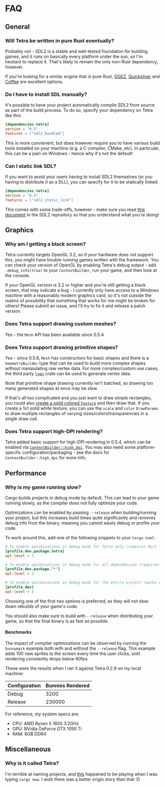 # FAQ

## General

### Will Tetra be written in pure Rust eventually?

Probably not - SDL2 is a stable and well-tested foundation for building games, and it runs on basically every platform under the sun, so I'm hesitant to replace it. That's likely to remain the only non-Rust dependency, however.

If you're looking for a similar engine that _is_ pure Rust, [GGEZ](https://github.com/ggez/ggez), [Quicksilver](https://github.com/ryanisaacg/quicksilver) and [Coffee](https://github.com/hecrj/coffee) are excellent options.

### Do I have to install SDL manually?

It's possible to have your project automatically compile SDL2 from source as part of the build process. To do so, specify your dependency on Tetra like this:

```toml
[dependencies.tetra]
version = "0.5"
features = ["sdl2_bundled"]
```

This is more convienent, but does however require you to have various build tools installed on your machine (e.g. a C compiler, CMake, etc). In particular, this can be a pain on Windows - hence why it's not the default!

### Can I static link SDL?

If you want to avoid your users having to install SDL2 themselves (or you having to distribute it as a DLL), you can specify for it to be statically linked:

```toml
[dependencies.tetra]
version = "0.5"
features = ["sdl2_static_link"]
```

This comes with some trade-offs, however - make sure you read [this document](https://hg.libsdl.org/SDL/file/default/docs/README-dynapi.md) in the SDL2 repository so that you understand what you're doing!

## Graphics

### Why am I getting a black screen?

Tetra currently targets OpenGL 3.2, so if your hardware does not support this, you might have trouble running games written with the framework. You can check your version of OpenGL by enabling Tetra's debug output - add `.debug_info(true)` to your `ContextBuilder`, run your game, and then look at the console.

If your OpenGL version is 3.2 or higher and you're still getting a black screen, that may indicate a bug - I currently only have access to a Windows machine with a reasonably modern graphics card, so it's not outside the realms of possibility that something that works for me might be broken for others! Please submit an issue, and I'll try to fix it and release a patch version.

### Does Tetra support drawing custom meshes?

Yes - the `Mesh` API has been available since 0.5.4.

### Does Tetra support drawing primitive shapes?

Yes - since 0.5.8, `Mesh` has constructors for basic shapes and there is a `GeometryBuilder` type that can be used to build more complex shapes without manipulating raw vertex data. For more complex/custom use cases, the third party [`lyon`](https://github.com/nical/lyon) crate can be used to generate vertex data.

Note that primitive shape drawing currently isn't batched, so drawing too many generated shapes at once may be slow.

If that's all too complicated and you just want to draw simple rectangles, you could also [create a solid colored `Texture`](https://docs.rs/tetra/0.5/tetra/graphics/struct.Texture.html#method.from_rgba) and then draw that. If you create a 1x1 solid white texture, you can use the `scale` and `color` `DrawParams` to draw multiple rectangles of varying sizes/colors/transparencies in a single draw call.

### Does Tetra support high-DPI rendering?

Tetra added basic support for high-DPI rendering in 0.5.4, which can be enabled via [`ContextBuilder::high_dpi`](https://docs.rs/tetra/0.5/tetra/struct.ContextBuilder.html#method.high_dpi). You may also need some platform-specific configuration/packaging - see the docs for `ContextBuilder::high_dpi` for more info.

## Performance

### Why is my game running slow?

Cargo builds projects in debug mode by default. This can lead to your game running slowly, as the compiler does not fully optimize your code.

Optimizations can be enabled by passing `--release` when building/running your project, but this increases build times quite significantly and removes debug info from the binary, meaning you cannot easily debug or profile your code.

To work around this, add one of the following snippets to your `Cargo.toml`:

```toml
# To enable optimizations in debug mode for Tetra only (requires Rust 1.41):
[profile.dev.package.tetra]
opt-level = 3

# To enable optimizations in debug mode for all dependencies (requires Rust 1.41):
[profile.dev.package."*"]
opt-level = 3

# To enable optimizations in debug mode for the entire project (works with all Rust versions):
[profile.dev]
opt-level = 3
```

Choosing one of the first two options is preferred, as they will not slow down rebuilds of your game's code.

You should also make sure to build with `--release` when distributing your game, so that the final binary is as fast as possible.

#### Benchmarks

The impact of compiler optimizations can be observed by running the `bunnymark` example both with and without the `--release` flag. This example adds 100 new sprites to the screen every time the user clicks, until rendering conistently drops below 60fps.

These were the results when I ran it against Tetra 0.2.9 on my local machine:

| Configuration | Bunnies Rendered |
| ------------- | ---------------- |
| Debug         | 3200             |
| Release       | 230000           |

For reference, my system specs are:

- CPU: AMD Ryzen 5 1600 3.2GHz
- GPU: NVidia GeForce GTX 1050 Ti
- RAM: 8GB DDR4

## Miscellaneous

### Why is it called Tetra?

I'm terrible at naming projects, and [this](https://www.youtube.com/watch?v=g3xg28yaZ5E) happened to be playing when I was typing `cargo new`. I wish there was a better origin story than that :D
